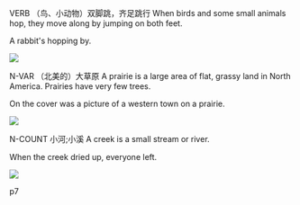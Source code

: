 VERB （鸟、小动物）双脚跳，齐足跳行 
When birds and some small animals hop, they move along by jumping on both feet.

A rabbit's hopping by.

![](https://ichef.bbci.co.uk/curationkit-ichef/400xn/amz/childrens-binarystore/cbeebies/peter_rabbit_1024_576.jpg)


N-VAR （北美的）大草原 
A prairie is a large area of flat, grassy land in North America. Prairies have very few trees.

On the cover was a picture of a western town on a prairie.

![](http://www.konza.ksu.edu/images/image001.jpg)


 

N-COUNT 小河;小溪 
A creek is a small stream or river.

When the creek dried up, everyone left.

![](http://islandnature.ca/wp-content/uploads/2012/11/rosewall_creek_falls2.jpg)

p7




